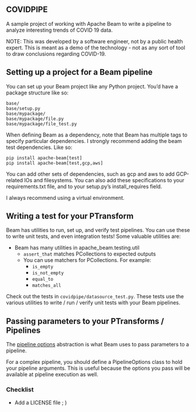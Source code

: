 ## COVIDPIPE

A sample project of working with Apache Beam to write a pipeline
to analyze interesting trends of COVID 19 data.

NOTE: This was developed by a software engineer, not by a public
health expert. This is meant as a demo of the technology - not as
any sort of tool to draw conclusions regarding COVID-19.

## Setting up a project for a Beam pipeline

You can set up your Beam project like any Python project. You’d have a package structure like so:

```
base/
base/setup.py
base/mypackage/
base/mypackage/file.py
base/mypackage/file_test.py
```

When defining Beam as a dependency, note that Beam has multiple tags to specify particular dependencies. I strongly recommend adding the beam test dependencies. Like so:

```
pip install apache-beam[test]
pip install apache-beam[test,gcp,aws]
```

You can add other sets of dependencies, such as gcp and aws to add GCP-related IOs and filesystems. You can also add these specifications to your requirements.txt file, and to your setup.py’s install_requires field.

I always recommend using a virtual environment.

## Writing a test for your PTransform

Beam has utilities to run, set up, and verify test pipelines. You can use these to write unit tests, and even integration tests!
Some valuable utilities are:

- Beam has many utilities in apache_beam.testing.util
  - `assert_that` matches PCollections to expected outputs
  - You can use matchers for PCollections. For example:
    - `is_empty`
    - `is_not_empty`
    - `equal_to`
    - `matches_all`

Check out the tests in `covidpipe/datasource_test.py`. These tests use the
various utilities to write / run / verify unit tests with your Beam pipelines.

## Passing parameters to your PTransforms / Pipelines

The [pipeline options](https://beam.apache.org/releases/pydoc/current/apache_beam.options.pipeline_options.html)
 abstraction is what Beam uses to pass parameters to a pipeline.

For a complex pipeline, you should define a PipelineOptions class to hold your pipeline arguments. This is useful because the options you pass will be available at pipeline execution as well.


### Checklist

- Add a LICENSE file ; )

